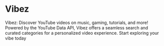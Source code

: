 # Vibez
Vibez: Discover YouTube videos on music, gaming, tutorials, and more! Powered by the YouTube Data API, Vibez offers a seamless search and curated categories for a personalized video experience. Start exploring your vibe today
